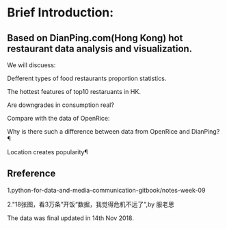 Brief Introduction:
====
Based on DianPing.com(Hong Kong) hot restaurant data analysis and visualization. 
----

We will discuess:

Defferent types of food restaurants proportion statistics.

The hottest features of top10 restaruants in HK.

Are downgrades in consumption real? 

Compare with the data of OpenRice:

Why is there such a difference between data from OpenRice and DianPing? ¶

Location creates popularity¶

Rreference
----
1.python-for-data-and-media-communication-gitbook/notes-week-09

2."18张图，看3万条”开饭“数据，我觉得危机不远了",by 服老思


The data was final updated in 14th Nov 2018.
